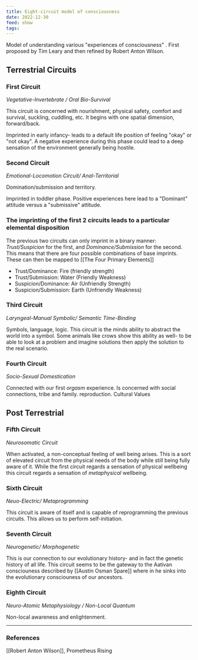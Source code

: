 ```yaml
---
title: Eight-circuit model of consciousness
date: 2022-12-30
feed: show
tags:
---
```

Model of understanding various "experiences of consciousness" . First proposed by Tim Leary and then refined by Robert Anton Wilson.

## Terrestrial Circuits

### First Circuit
*Vegetative-Invertebrate / Oral Bio-Survival*

This circuit is concerned with nourishment, physical safety, comfort and survival, suckling, cuddling, etc. It begins with one spatial dimension, forward/back.

Imprinted in early infancy- leads to a default life position of feeling "okay" or "not okay". A negative experience during this phase could lead to a deep sensation of the environment generally being hostile. 

### Second Circuit
*Emotional-Locomotion Circuit/ Anal-Territorial* 

Domination/submission and territory.

Imprinted in  toddler phase. Positive experiences here lead to a "Dominant" attitude versus a "submissive" attitude. 

### The imprinting of the first 2 circuits leads to a particular elemental disposition

The previous two circuits can only imprint in a binary manner: *Trust/Suspicion* for the first, and *Dominance/Submission* for the second. This means that there are four possible combinations of base imprints. These can then be mapped to [[The Four Primary Elements]] 
- Trust/Dominance: Fire (friendly strength)
- Trust/Submission: Water (Friendly Weakness)
- Suspicion/Dominance: Air (Unfriendly Strength)
- Suspicion/Submission: Earth (Unfriendly Weakness)

### Third Circuit
*Laryngeal-Manual Symbolic/ Semantic Time-Binding* 

Symbols, language, logic. This circuit is the minds ability to abstract the world into a symbol. Some animals like crows show this ability as well- to be able to look at a problem and imagine solutions then apply the solution to the real scenario.

### Fourth Circuit
*Socio-Sexual Domestication*

Connected with our first *orgasm* experience. Is concerned with social connections, tribe and family. reproduction. Cultural Values

## Post Terrestrial 

### Fifth Circuit
*Neurosomatic Circuit*

When activated, a non-conceptual feeling of well being arises. This is a sort of elevated circuit from the physical needs of the body while still being fully aware of it. While the first circuit regards a sensation of physical wellbeing this circuit regards a sensation of *metaphysical* wellbeing.


### Sixth Circuit
*Neuo-Electric/ Metaprogramming*

This circuit is aware of itself and is capable of reprogramming the previous circuits. This allows us to perform self-initiation. 

### Seventh Circuit
*Neurogenetic/ Morphogenetic*

This is our connection to our evolutionary history- and in fact the genetic history of all life. This circuit seems to be the gateway to the Aativan consciouness described by [[Austin Osman Spare]] where in he sinks into the evolutionary consciouness of our ancestors.

### Eighth Circuit
*Neuro-Atomic Metaphysiology / Non-Local Quantum*

Non-local awareness and enlightenment.

___
### References
[[Robert Anton Wilson]], Prometheus Rising